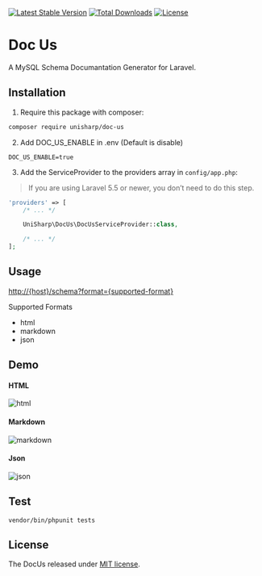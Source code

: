[![Latest Stable Version](https://poser.pugx.org/unisharp/doc-us/v/stable)](https://packagist.org/packages/unisharp/doc-us)
[![Total Downloads](https://poser.pugx.org/unisharp/doc-us/downloads)](https://packagist.org/packages/unisharp/doc-us)
[![License](https://poser.pugx.org/unisharp/doc-us/license)](https://packagist.org/packages/unisharp/doc-us)

# Doc Us

A MySQL Schema Documantation Generator for Laravel.

## Installation

1. Require this package with composer:

```bash
composer require unisharp/doc-us
```

2. Add DOC_US_ENABLE in .env (Default is disable)

```
DOC_US_ENABLE=true
```

3. Add the ServiceProvider to the providers array in `config/app.php`:

> If you are using Laravel 5.5 or newer, you don’t need to do this step.

```php
'providers' => [
    /* ... */

    UniSharp\DocUs\DocUsServiceProvider::class,

    /* ... */
];
```

## Usage

<http://{host}/schema?format={supported-format}>

Supported Formats

- html
- markdown
- json

## Demo

#### HTML

![html](http://i.imgur.com/EQaDRXMg.png)

#### Markdown

![markdown](http://i.imgur.com/kt92Uflg.png)

#### Json

![json](http://i.imgur.com/VCzAw3Qg.png)

## Test

```
vendor/bin/phpunit tests
```

## License

The DocUs released under [MIT license](https://unisharp.mit-license.org/).

